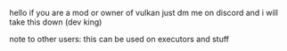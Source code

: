 hello if you are a mod or owner of vulkan just dm me on discord and i will take this down (dev king)



 note to other users: this can be used on executors and stuff

